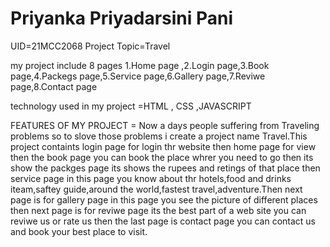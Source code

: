 # Priyanka Priyadarsini Pani
UID=21MCC2068
Project Topic=Travel

my project include 8 pages 1.Home page ,2.Login page,3.Book page,4.Packegs page,5.Service page,6.Gallery page,7.Reviwe page,8.Contact page

technology used in my project =HTML , CSS ,JAVASCRIPT

FEATURES OF MY PROJECT = Now a days people suffering from Traveling problems so to slove those problems i create a project name Travel.This project containts login page for login thr website then home page for view then the book page you can book the place whrer you need to go then its show the packges page its shows the rupees and retings of that place then service page in this page you know about thr hotels,food and drinks iteam,saftey guide,around the world,fastest travel,adventure.Then next page is for gallery page in this page you see the picture of different places then next page is for reviwe page its the best part of a web site you can reviwe us or rate us then the last page is contact page you can contact us and book your best place to visit.
